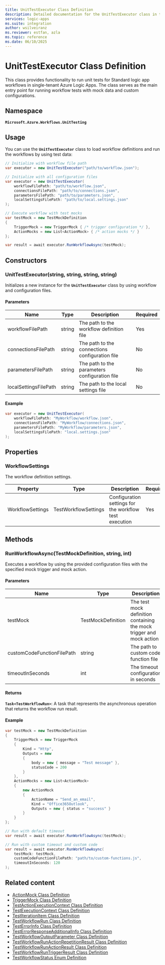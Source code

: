 ```yaml
---
title: UnitTestExecutor Class Definition
description: Detailed documentation for the UnitTestExecutor class in the Azure Logic Apps Unit Testing SDK.
services: logic-apps
ms.suite: integration
author: wsilveiranz
ms.reviewer: estfan, azla
ms.topic: reference
ms.date: 06/10/2025
---
```


# UnitTestExecutor Class Definition

This class provides functionality to run unit tests for Standard logic app workflows in single-tenant Azure Logic Apps. The class serves as the main entry point for running workflow tests with mock data and custom configurations.

## Namespace

**`Microsoft.Azure.Workflows.UnitTesting`**

## Usage

You can use the **`UnitTestExecutor`** class to load workflow definitions and run the workflows by using test data:

```csharp
// Initialize with workflow file path
var executor = new UnitTestExecutor("path/to/workflow.json");

// Initialize with all configuration files
var executor = new UnitTestExecutor(
    workflowFilePath: "path/to/workflow.json",
    connectionsFilePath: "path/to/connections.json",
    parametersFilePath: "path/to/parameters.json",
    localSettingsFilePath: "path/to/local.settings.json"
);

// Execute workflow with test mocks
var testMock = new TestMockDefinition
{
    TriggerMock = new TriggerMock { /* trigger configuration */ },
    ActionMocks = new List<ActionMock> { /* action mocks */ }
};

var result = await executor.RunWorkflowAsync(testMock);
```

## Constructors

### UnitTestExecutor(string, string, string, string)

Initializes a new instance for the **`UnitTestExecutor`** class by using workflow and configuration files.

#### Parameters

| Name | Type | Description | Required |
|------|------|-------------|----------|
| workflowFilePath | string | The path to the workflow definition file | Yes |
| connectionsFilePath | string | The path to the connections configuration file | No |
| parametersFilePath | string | The path to the parameters configuration file | No |
| localSettingsFilePath | string | The path to the local settings file | No |

#### Example

```csharp
var executor = new UnitTestExecutor(
    workflowFilePath: "MyWorkflow/workflow.json",
    connectionsFilePath: "MyWorkflow/connections.json",
    parametersFilePath: "MyWorkflow/parameters.json",
    localSettingsFilePath: "local.settings.json"
);
```

## Properties

### WorkflowSettings

The workflow definition settings.

| Property | Type | Description | Required |
|----------|------|-------------|----------|
| WorkflowSettings | TestWorkflowSettings | Configuration settings for the workflow test execution | Yes |

## Methods

### RunWorkflowAsync(TestMockDefinition, string, int)

Executes a workflow by using the provided configuration files with the specified mock trigger and mock action.

#### Parameters

| Name | Type | Description | Required | Default |
|------|------|-------------|----------|---------|
| testMock | TestMockDefinition | The test mock definition containing the mock trigger and mock action | Yes | - |
| customCodeFunctionFilePath | string | The path to custom code function file | No | null |
| timeoutInSeconds | int | The timeout configuration in seconds | No | DefaultUnitTestTimeoutSeconds |

#### Returns

**`Task<TestWorkflowRun>`**: A task that represents the asynchronous operation that returns the workflow run result.

#### Example

```csharp
var testMock = new TestMockDefinition
{
    TriggerMock = new TriggerMock
    {
        Kind = "Http",
        Outputs = new
        {
            body = new { message = "Test message" },
            statusCode = 200
        }
    },
    ActionMocks = new List<ActionMock>
    {
        new ActionMock
        {
            ActionName = "Send_an_email",
            Kind = "Office365Outlook",
            Outputs = new { status = "success" }
        }
    }
};

// Run with default timeout
var result = await executor.RunWorkflowAsync(testMock);

// Run with custom timeout and custom code
var result = await executor.RunWorkflowAsync(
    testMock: testMock,
    customCodeFunctionFilePath: "path/to/custom-functions.js",
    timeoutInSeconds: 120
);
```

## Related content

- [ActionMock Class Definition](action-mock-class-definition.md)
- [TriggerMock Class Definition](trigger-mock-class-definition.md)
- [TestActionExecutionContext Class Definition](test-action-execution-context-class-definition.md)
- [TestExecutionContext Class Definition](test-execution-context-class-definition.md)
- [TestIterationItem Class Definition](test-iteration-item-class-definition.md)
- [TestWorkflowRun Class Definition](test-workflow-run-class-definition.md)
- [TestErrorInfo Class Definition](test-error-info-class-definition.md)
- [TestErrorResponseAdditionalInfo Class Definition](test-error-response-additional-info-class-definition.md)
- [TestWorkflowOutputParameter Class Definition](test-workflow-output-parameter-class-definition.md)
- [TestWorkflowRunActionRepetitionResult Class Definition](test-workflow-run-action-repetition-result-class-definition.md)
- [TestWorkflowRunActionResult Class Definition](test-workflow-run-action-result-class-definition.md)
- [TestWorkflowRunTriggerResult Class Definition](test-workflow-run-trigger-result-class-definition.md)
- [TestWorkflowStatus Enum Definition](test-workflow-status-enum-definition.md)
